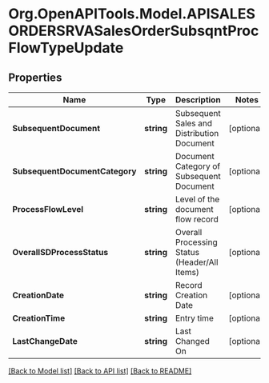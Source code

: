 # Org.OpenAPITools.Model.APISALESORDERSRVASalesOrderSubsqntProcFlowTypeUpdate

## Properties

Name | Type | Description | Notes
------------ | ------------- | ------------- | -------------
**SubsequentDocument** | **string** | Subsequent Sales and Distribution Document | [optional] 
**SubsequentDocumentCategory** | **string** | Document Category of Subsequent Document | [optional] 
**ProcessFlowLevel** | **string** | Level of the document flow record | [optional] 
**OverallSDProcessStatus** | **string** | Overall Processing Status (Header/All Items) | [optional] 
**CreationDate** | **string** | Record Creation Date | [optional] 
**CreationTime** | **string** | Entry time | [optional] 
**LastChangeDate** | **string** | Last Changed On | [optional] 

[[Back to Model list]](../README.md#documentation-for-models) [[Back to API list]](../README.md#documentation-for-api-endpoints) [[Back to README]](../README.md)

